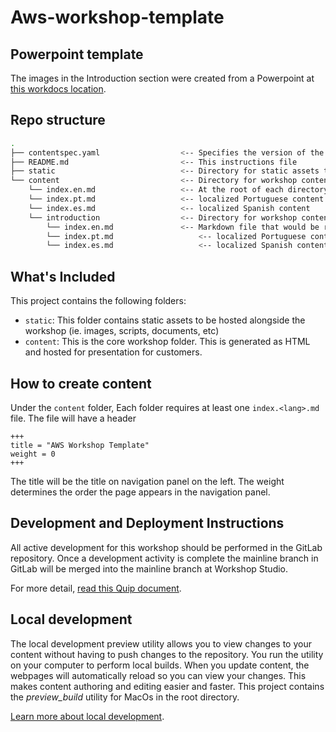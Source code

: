 # Aws-workshop-template

## Powerpoint template

The images in the Introduction section were created from a Powerpoint at [this workdocs location](https://amazon.awsapps.com/workdocs/index.html#/document/8d80b53c20323c14316a722c047e8ae03136295b87f19d6839498a04568d5066).


## Repo structure

```bash
.
├── contentspec.yaml                  <-- Specifies the version of the content
├── README.md                         <-- This instructions file
├── static                            <-- Directory for static assets to be hosted alongside the workshop (ie. images, scripts, documents, etc) 
└── content                           <-- Directory for workshop content markdown
    └── index.en.md                   <-- At the root of each directory, there must be at least one markdown file
    └── index.pt.md                   <-- localized Portuguese content  
    └── index.es.md                   <-- localized Spanish content  
    └── introduction                  <-- Directory for workshop content markdown
        └── index.en.md               <-- Markdown file that would be rendered
        └── index.pt.md                   <-- localized Portuguese content  
        └── index.es.md                   <-- localized Spanish content  

```

## What's Included

This project contains the following folders:
* `static`: This folder contains static assets to be hosted alongside the workshop (ie. images, scripts, documents, etc) 
* `content`: This is the core workshop folder. This is generated as HTML and hosted for presentation for customers.

## How to create content

Under the `content` folder, Each folder requires at least one `index.<lang>.md` file. The file will have a header

```aidl
+++
title = "AWS Workshop Template"
weight = 0
+++
```

The title will be the title on navigation panel on the left. The weight determines the order the page appears in the navigation panel.

## Development and Deployment Instructions

All active development for this workshop should be performed in the GitLab repository. Once a development activity is complete the mainline branch in GitLab  will be merged into the mainline branch at Workshop Studio.

For more detail, [read this Quip document](https://quip-amazon.com/F8Z8AlqRYDFB/Developing-and-deploying-The-AWS-Step-Functions-Workshop).

## Local development

The local development preview utility allows you to view changes to your content without having to push changes to the repository. You run the utility on your computer to perform local builds. When you update content, the webpages will automatically reload so you can view your changes. This makes content authoring and editing easier and faster. This project contains the *preview_build* utility for MacOs in the root directory.

[Learn more about local development](https://catalog.workshops.aws/docs/en-US/create-a-workshop/authoring-a-workshop/local-development).

